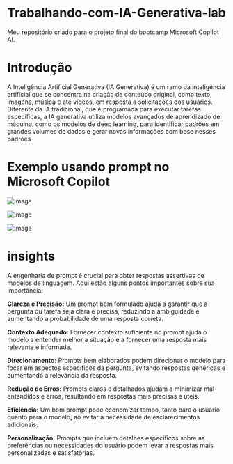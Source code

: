 # Trabalhando-com-IA-Generativa-lab
Meu repositório criado para o projeto final do bootcamp Microsoft Copilot AI.

# Introdução

A Inteligência Artificial Generativa (IA Generativa) é um ramo da inteligência artificial que se concentra na criação de conteúdo original, como texto, imagens, música e até vídeos, em resposta a solicitações dos usuários. Diferente da IA tradicional, que é programada para executar tarefas específicas, a IA generativa utiliza modelos avançados de aprendizado de máquina, como os modelos de deep learning, para identificar padrões em grandes volumes de dados e gerar novas informações com base nesses padrões

# Exemplo usando prompt no Microsoft Copilot

![image](https://github.com/user-attachments/assets/3e71a608-b72b-40dd-93f9-773636446b29)

![image](https://github.com/user-attachments/assets/a899542b-8a73-4099-bd44-32c0a131ba51)

![image](https://github.com/user-attachments/assets/ddbafb4c-7834-4007-b83c-77147dc965bf)


# insights 
A engenharia de prompt é crucial para obter respostas assertivas de modelos de linguagem. Aqui estão alguns pontos importantes sobre sua importância:

**Clareza e Precisão:** Um prompt bem formulado ajuda a garantir que a pergunta ou tarefa seja clara e precisa, reduzindo a ambiguidade e aumentando a probabilidade de uma resposta correta.

**Contexto Adequado:** Fornecer contexto suficiente no prompt ajuda o modelo a entender melhor a situação e a fornecer uma resposta mais relevante e informada.

**Direcionamento:** Prompts bem elaborados podem direcionar o modelo para focar em aspectos específicos da pergunta, evitando respostas genéricas e aumentando a relevância da resposta.

**Redução de Erros:** Prompts claros e detalhados ajudam a minimizar mal-entendidos e erros, resultando em respostas mais precisas e úteis.

**Eficiência:** Um bom prompt pode economizar tempo, tanto para o usuário quanto para o modelo, ao evitar a necessidade de esclarecimentos adicionais.

**Personalização:** Prompts que incluem detalhes específicos sobre as preferências ou necessidades do usuário podem levar a respostas mais personalizadas e satisfatórias.


